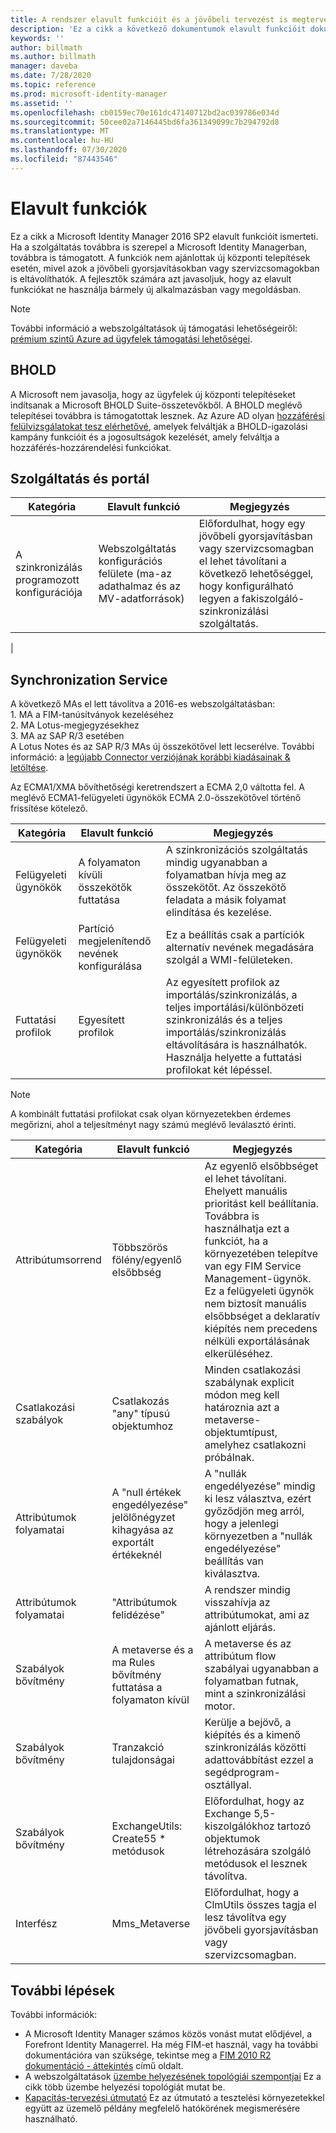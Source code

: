 ```yaml
---
title: A rendszer elavult funkcióit és a jövőbeli tervezést is megtervezte | Microsoft Docs
description: 'Ez a cikk a következő dokumentumok elavult funkcióit dokumentálja: a faazonosító Identity Manager 2016 SP2.'
keywords: ''
author: billmath
ms.author: billmath
manager: daveba
ms.date: 7/28/2020
ms.topic: reference
ms.prod: microsoft-identity-manager
ms.assetid: ''
ms.openlocfilehash: cb0159ec70e161dc47140712bd2ac039786e034d
ms.sourcegitcommit: 50cee02a7146445bd6fa361349099c7b294792d8
ms.translationtype: MT
ms.contentlocale: hu-HU
ms.lasthandoff: 07/30/2020
ms.locfileid: "87443546"
---
```

# <a name="deprecated-features"></a>Elavult funkciók

Ez a cikk a Microsoft Identity Manager 2016 SP2 elavult funkcióit ismerteti. Ha a szolgáltatás továbbra is szerepel a Microsoft Identity Managerban, továbbra is támogatott. A funkciók nem ajánlottak új központi telepítések esetén, mivel azok a jövőbeli gyorsjavításokban vagy szervizcsomagokban is eltávolíthatók.  A fejlesztők számára azt javasoljuk, hogy az elavult funkciókat ne használja bármely új alkalmazásban vagy megoldásban.

> [!NOTE]
>
> További információ a webszolgáltatások új támogatási lehetőségeiről: [prémium szintű Azure ad ügyfelek támogatási lehetőségei](support-update-for-azure-active-directory-premium-customers.md).

## <a name="bhold"></a>BHOLD

A Microsoft nem javasolja, hogy az ügyfelek új központi telepítéseket indítsanak a Microsoft BHOLD Suite-összetevőkből. A BHOLD meglévő telepítései továbbra is támogatottak lesznek. Az Azure AD olyan [hozzáférési felülvizsgálatokat tesz elérhetővé](https://docs.microsoft.com/azure/active-directory/active-directory-azure-ad-controls-access-reviews-overview), amelyek felváltják a BHOLD-igazolási kampány funkcióit és a jogosultságok kezelését, amely felváltja a hozzáférés-hozzárendelési funkciókat.

## <a name="service-and-portal"></a>Szolgáltatás és portál

| **Kategória**                | **Elavult funkció**              | **Megjegyzés**           |
|-----------------------------|-------------------------------------|----------------------------------------------|
| A szinkronizálás programozott konfigurációja | Webszolgáltatás konfigurációs felülete (ma-az adathalmaz és az MV-adatforrások) | Előfordulhat, hogy egy jövőbeli gyorsjavításban vagy szervizcsomagban el lehet távolítani a következő lehetőséggel, hogy konfigurálható legyen a fakiszolgáló-szinkronizálási szolgáltatás.
|

## <a name="synchronization-service"></a>Synchronization Service 

A következő MAs el lett távolítva a 2016-es webszolgáltatásban: </br> 1. MA a FIM-tanúsítványok kezeléséhez </br>2. MA Lotus-megjegyzésekhez</br> 3. MA az SAP R/3 esetében </br> A Lotus Notes és az SAP R/3 MAs új összekötővel lett lecserélve. További információ: a [legújabb Connector verziójának korábbi kiadásainak & letöltése](https://docs.microsoft.com/azure/active-directory/connect/active-directory-aadconnectsync-connector-version-history).

Az ECMA1/XMA bővíthetőségi keretrendszert a ECMA 2,0 váltotta fel. A meglévő ECMA1-felügyeleti ügynökök ECMA 2.0-összekötővel történő frissítése kötelező.

| **Kategória**                | **Elavult funkció**              | **Megjegyzés**           |
|-----------------------------|-------------------------------------|----------------------------------------------|
| Felügyeleti ügynökök           | A folyamaton kívüli összekötők futtatása      | A szinkronizációs szolgáltatás mindig ugyanabban a folyamatban hívja meg az összekötőt. Az összekötő feladata a másik folyamat elindítása és kezelése. |
| Felügyeleti ügynökök           | Partíció megjelenítendő nevének konfigurálása    | Ez a beállítás csak a partíciók alternatív nevének megadására szolgál a WMI-felületeken.                                                                                                                                                                       |
| Futtatási profilok                | Egyesített profilok                   | Az egyesített profilok az importálás/szinkronizálás, a teljes importálási/különbözeti szinkronizálás és a teljes importálás/szinkronizálás eltávolítására is használhatók. Használja helyette a futtatási profilokat két lépéssel.

> [!NOTE]
> A kombinált futtatási profilokat csak olyan környezetekben érdemes megőrizni, ahol a teljesítményt nagy számú meglévő leválasztó érinti.

| **Kategória**                | **Elavult funkció**              | **Megjegyzés**           |
|-----------------------------|-------------------------------------|----------------------------------------------|
| Attribútumsorrend | Többszörös fölény/egyenlő elsőbbség                       | Az egyenlő elsőbbséget el lehet távolítani. Ehelyett manuális prioritást kell beállítania. Továbbra is használhatja ezt a funkciót, ha a környezetében telepítve van egy FIM Service Management-ügynök. Ez a felügyeleti ügynök nem biztosít manuális elsőbbséget a deklaratív kiépítés nem precedens nélküli exportálásának elkerüléséhez. |
| Csatlakozási szabályok           | Csatlakozás "any" típusú objektumhoz                             | Minden csatlakozási szabálynak explicit módon meg kell határoznia azt a metaverse-objektumtípust, amelyhez csatlakozni próbálnak.       |
| Attribútumok folyamatai      | A "null értékek engedélyezése" jelölőnégyzet kihagyása az exportált értékeknél            | A "nullák engedélyezése" mindig ki lesz választva, ezért győződjön meg arról, hogy a jelenlegi környezetben a "nullák engedélyezése" beállítás van kiválasztva.  |
| Attribútumok folyamatai      | "Attribútumok felidézése"                            | A rendszer mindig visszahívja az attribútumokat, ami az ajánlott eljárás.  |
| Szabályok bővítmény      | A metaverse és a ma Rules bővítmény futtatása a folyamaton kívül | A metaverse és az attribútum flow szabályai ugyanabban a folyamatban futnak, mint a szinkronizálási motor.       |
| Szabályok bővítmény      | Tranzakció tulajdonságai                                | Kerülje a bejövő, a kiépítés és a kimenő szinkronizálás közötti adattovábbítást ezzel a segédprogram-osztállyal.  |
| Szabályok bővítmény      | ExchangeUtils: Create55 \* metódusok                     | Előfordulhat, hogy az Exchange 5,5-kiszolgálókhoz tartozó objektumok létrehozására szolgáló metódusok el lesznek távolítva.        |
| Interfész            | Mms_Metaverse                                        | Előfordulhat, hogy a ClmUtils összes tagja el lesz távolítva egy jövőbeli gyorsjavításban vagy szervizcsomagban.   |

## <a name="next-steps"></a>További lépések
További információk:

- A Microsoft Identity Manager számos közös vonást mutat elődjével, a Forefront Identity Managerrel. Ha még FIM-et használ, vagy ha további dokumentációra van szüksége, tekintse meg a [FIM 2010 R2 dokumentáció - áttekintés](https://technet.microsoft.com/library/jj133885.aspx) című oldalt.
- A webszolgáltatások [üzembe helyezésének topológiái szempontjai](topology-considerations.md) Ez a cikk több üzembe helyezési topológiát mutat be.
- [Kapacitás-tervezési útmutató](capacity-planning-guide.md) Ez az útmutató a tesztelési környezetekkel együtt az üzemelő példány megfelelő hatókörének megismerésére használható.

